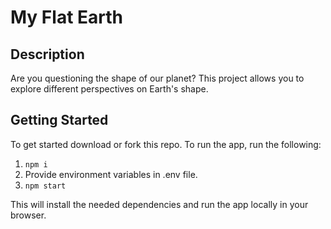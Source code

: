 # My Flat Earth

## Description

Are you questioning the shape of our planet? This project allows you to explore different perspectives on Earth's shape.

## Getting Started

To get started download or fork this repo. To run the app, run the following:

1. `npm i`
2. Provide environment variables in .env file.
3. `npm start`

This will install the needed dependencies and run the app locally in your browser.

